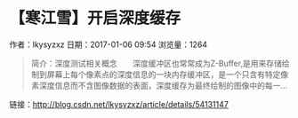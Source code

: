 # 【寒江雪】开启深度缓存
作者：lkysyzxz
日期：2017-01-06 09:54
浏览量：1264
> 简介：深度测试相关概念  深度缓冲区也常常成为Z-Buffer,是用来存储绘制到屏幕上每个像素点的深度信息的一块内存缓冲区，是一个只含有特定像素深度信息而不含图像数据的表面，深度缓存为最终绘制的图像中的每一...

 链接：http://blog.csdn.net/lkysyzxz/article/details/54131147
